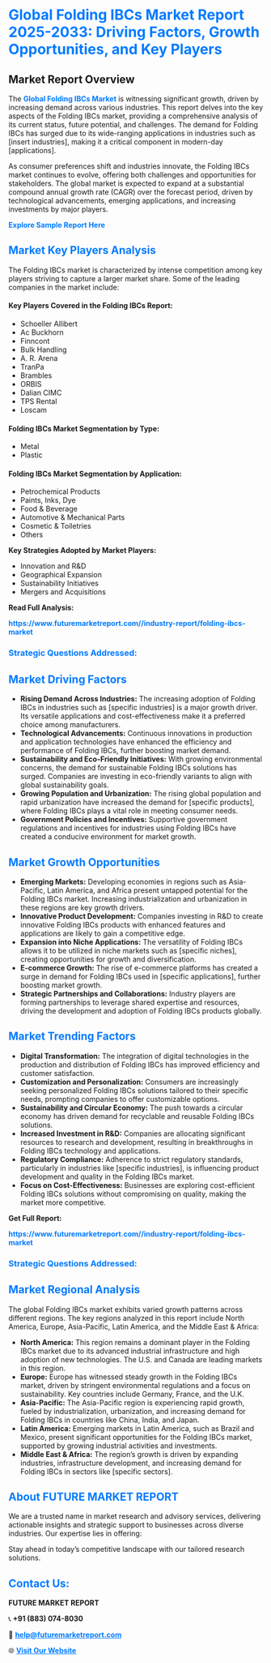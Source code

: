 <h1 style="color: #007BFF;">Global Folding IBCs Market Report 2025-2033: Driving Factors, Growth Opportunities, and Key Players</h1>

<section id="overview">
<h2>Market Report Overview</h2>
<p>The <a href="https://www.futuremarketreport.com//industry-report/folding-ibcs-market" style="color: #007BFF; text-decoration: none;"><strong>Global Folding IBCs Market</strong></a> is witnessing significant growth, driven by increasing demand across various industries. This report delves into the key aspects of the Folding IBCs market, providing a comprehensive analysis of its current status, future potential, and challenges. The demand for Folding IBCs has surged due to its wide-ranging applications in industries such as [insert industries], making it a critical component in modern-day [applications].</p>
<p>As consumer preferences shift and industries innovate, the Folding IBCs market continues to evolve, offering both challenges and opportunities for stakeholders. The global market is expected to expand at a substantial compound annual growth rate (CAGR) over the forecast period, driven by technological advancements, emerging applications, and increasing investments by major players.</p>
</section>

<section id="overview">
<p><a href="https://www.futuremarketreport.com//request-sample/reportId=54331" style="color: #007BFF; text-decoration: none;"><strong>Explore Sample Report Here</strong></a></p>
</section>

<section id="key-players">
<h2 style="color: #007BFF;">Market Key Players Analysis</h2>
<p>The Folding IBCs market is characterized by intense competition among key players striving to capture a larger market share. Some of the leading companies in the market include:</p>
<h4>Key Players Covered in the Folding IBCs Report:</h4>
<ul><li>Schoeller Allibert</li><li>Ac Buckhorn</li><li>Finncont</li><li>Bulk Handling</li><li>A. R. Arena</li><li>TranPa</li><li>Brambles</li><li>ORBIS</li><li>Dalian CIMC</li><li>TPS Rental</li><li>Loscam</li></ul>
<h4>Folding IBCs Market Segmentation by Type:</h4>
<ul><li>Metal</li><li>Plastic</li></ul>

<h4>Folding IBCs Market Segmentation by Application:</h4>
<ul><li>Petrochemical Products</li><li>Paints, Inks, Dye</li><li>Food &amp; Beverage</li><li>Automotive &amp; Mechanical Parts</li><li>Cosmetic &amp; Toiletries</li><li>Others</li></ul>
<p><strong>Key Strategies Adopted by Market Players:</strong></p>
<ul>
<li>Innovation and R&D</li>
<li>Geographical Expansion</li>
<li>Sustainability Initiatives</li>
<li>Mergers and Acquisitions</li>
</ul>
</section>

<section>
<p><strong>Read Full Analysis: </strong></p><a href="https://www.futuremarketreport.com//industry-report/folding-ibcs-market" style="color: #007BFF; text-decoration: none;"><strong>https://www.futuremarketreport.com//industry-report/folding-ibcs-market</strong></a>
<h3 style="color: #007BFF;">Strategic Questions Addressed:</h3>
</section>

<section id="driving-factors">
<h2 style="color: #007BFF;">Market Driving Factors</h2>
<ul>
<li><strong>Rising Demand Across Industries:</strong> The increasing adoption of Folding IBCs in industries such as [specific industries] is a major growth driver. Its versatile applications and cost-effectiveness make it a preferred choice among manufacturers.</li>
<li><strong>Technological Advancements:</strong> Continuous innovations in production and application technologies have enhanced the efficiency and performance of Folding IBCs, further boosting market demand.</li>
<li><strong>Sustainability and Eco-Friendly Initiatives:</strong> With growing environmental concerns, the demand for sustainable Folding IBCs solutions has surged. Companies are investing in eco-friendly variants to align with global sustainability goals.</li>
<li><strong>Growing Population and Urbanization:</strong> The rising global population and rapid urbanization have increased the demand for [specific products], where Folding IBCs plays a vital role in meeting consumer needs.</li>
<li><strong>Government Policies and Incentives:</strong> Supportive government regulations and incentives for industries using Folding IBCs have created a conducive environment for market growth.</li>
</ul>
</section>

<section id="growth-opportunities">
<h2 style="color: #007BFF;">Market Growth Opportunities</h2>
<ul>
<li><strong>Emerging Markets:</strong> Developing economies in regions such as Asia-Pacific, Latin America, and Africa present untapped potential for the Folding IBCs market. Increasing industrialization and urbanization in these regions are key growth drivers.</li>
<li><strong>Innovative Product Development:</strong> Companies investing in R&D to create innovative Folding IBCs products with enhanced features and applications are likely to gain a competitive edge.</li>
<li><strong>Expansion into Niche Applications:</strong> The versatility of Folding IBCs allows it to be utilized in niche markets such as [specific niches], creating opportunities for growth and diversification.</li>
<li><strong>E-commerce Growth:</strong> The rise of e-commerce platforms has created a surge in demand for Folding IBCs used in [specific applications], further boosting market growth.</li>
<li><strong>Strategic Partnerships and Collaborations:</strong> Industry players are forming partnerships to leverage shared expertise and resources, driving the development and adoption of Folding IBCs products globally.</li>
</ul>
</section>

<section id="trending-factors">
<h2 style="color: #007BFF;">Market Trending Factors</h2>
<ul>
<li><strong>Digital Transformation:</strong> The integration of digital technologies in the production and distribution of Folding IBCs has improved efficiency and customer satisfaction.</li>
<li><strong>Customization and Personalization:</strong> Consumers are increasingly seeking personalized Folding IBCs solutions tailored to their specific needs, prompting companies to offer customizable options.</li>
<li><strong>Sustainability and Circular Economy:</strong> The push towards a circular economy has driven demand for recyclable and reusable Folding IBCs solutions.</li>
<li><strong>Increased Investment in R&D:</strong> Companies are allocating significant resources to research and development, resulting in breakthroughs in Folding IBCs technology and applications.</li>
<li><strong>Regulatory Compliance:</strong> Adherence to strict regulatory standards, particularly in industries like [specific industries], is influencing product development and quality in the Folding IBCs market.</li>
<li><strong>Focus on Cost-Effectiveness:</strong> Businesses are exploring cost-efficient Folding IBCs solutions without compromising on quality, making the market more competitive.</li>
</ul>
</section>

<section>
<p><strong>Get Full Report: </strong></p><a href="https://www.futuremarketreport.com//industry-report/folding-ibcs-market" style="color: #007BFF; text-decoration: none;"><strong>https://www.futuremarketreport.com//industry-report/folding-ibcs-market</strong></a>
<h3 style="color: #007BFF;">Strategic Questions Addressed:</h3>
</section>


<section id="regional-analysis">
<h2 style="color: #007BFF;">Market Regional Analysis</h2>
<p>The global Folding IBCs market exhibits varied growth patterns across different regions. The key regions analyzed in this report include North America, Europe, Asia-Pacific, Latin America, and the Middle East & Africa:</p>
<ul>
<li><strong>North America:</strong> This region remains a dominant player in the Folding IBCs market due to its advanced industrial infrastructure and high adoption of new technologies. The U.S. and Canada are leading markets in this region.</li>
<li><strong>Europe:</strong> Europe has witnessed steady growth in the Folding IBCs market, driven by stringent environmental regulations and a focus on sustainability. Key countries include Germany, France, and the U.K.</li>
<li><strong>Asia-Pacific:</strong> The Asia-Pacific region is experiencing rapid growth, fueled by industrialization, urbanization, and increasing demand for Folding IBCs in countries like China, India, and Japan.</li>
<li><strong>Latin America:</strong> Emerging markets in Latin America, such as Brazil and Mexico, present significant opportunities for the Folding IBCs market, supported by growing industrial activities and investments.</li>
<li><strong>Middle East & Africa:</strong> The region’s growth is driven by expanding industries, infrastructure development, and increasing demand for Folding IBCs in sectors like [specific sectors].</li>
</ul>
</section>

<footer>
<h2 style="color: #007BFF;">About FUTURE MARKET REPORT</h2>
<p>We are a trusted name in market research and advisory services, delivering actionable insights and strategic support to businesses across diverse industries. Our expertise lies in offering:</p>

<p>Stay ahead in today’s competitive landscape with our tailored research solutions.</p>

<h2 style="color: #007BFF;">Contact Us:</h2>
<p><strong>FUTURE MARKET REPORT</strong></p>
<p>📞 <strong>+91 (883) 074-8030</strong></p>
<p>📧 <strong><a href="mailto:help@futuremarketreport.com" style="color: #007BFF;">help@futuremarketreport.com</a></strong></p>
<p>🌐 <strong><a href="https://www.futuremarketreport.com/" style="color: #007BFF;">Visit Our Website</a></strong></p>
</footer>